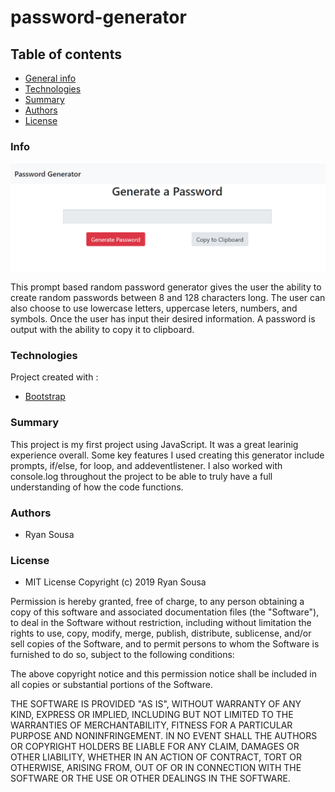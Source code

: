 # password-generator

## Table of contents
- [General info](#Info)
- [Technologies](#Technologies)
- [Summary](#Summary)
- [Authors](#Authors)
- [License](#License)

### Info
![password generator demo](./assets/gencap.png)


This prompt based random password generator gives the user the ability to create random passwords between 8 and 128 characters long. The user can also choose to use lowercase letters, uppercase leters, numbers, and symbols. Once the user has input their desired information. A password is output with the ability to copy it to clipboard.  

### Technologies

Project created with :

- [Bootstrap](https://getbootstrap.com/)

### Summary

This project is my first project using JavaScript. It was a great learinig experience overall. Some key features I used creating this generator include prompts, if/else, for loop, and addeventlistener. I also worked with console.log throughout the project to be able to truly have a full understanding of how the code functions. 

### Authors

- Ryan Sousa

### License

- MIT License Copyright (c) 2019 Ryan Sousa

Permission is hereby granted, free of charge, to any person obtaining a copy
of this software and associated documentation files (the "Software"), to deal
in the Software without restriction, including without limitation the rights
to use, copy, modify, merge, publish, distribute, sublicense, and/or sell
copies of the Software, and to permit persons to whom the Software is
furnished to do so, subject to the following conditions:

The above copyright notice and this permission notice shall be included in all
copies or substantial portions of the Software.

THE SOFTWARE IS PROVIDED "AS IS", WITHOUT WARRANTY OF ANY KIND, EXPRESS OR
IMPLIED, INCLUDING BUT NOT LIMITED TO THE WARRANTIES OF MERCHANTABILITY,
FITNESS FOR A PARTICULAR PURPOSE AND NONINFRINGEMENT. IN NO EVENT SHALL THE
AUTHORS OR COPYRIGHT HOLDERS BE LIABLE FOR ANY CLAIM, DAMAGES OR OTHER
LIABILITY, WHETHER IN AN ACTION OF CONTRACT, TORT OR OTHERWISE, ARISING FROM,
OUT OF OR IN CONNECTION WITH THE SOFTWARE OR THE USE OR OTHER DEALINGS IN THE
SOFTWARE.